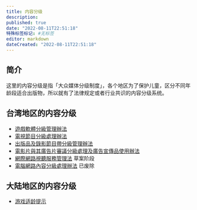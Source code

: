 ```yaml
---
title: 内容分级
description:
published: true
date: "2022-08-11T22:51:18"
特殊标签标记: #无标签
editor: markdown
dateCreated: "2022-08-11T22:51:18"
---
```


## 简介

这里的内容分级是指「大众媒体分级制度」，各个地区为了保护儿童，区分不同年龄段适合出版物，所以就有了法律规定或者行业共识的内容分级系统。

## 台湾地区的内容分级

+   [遊戲軟體分級管理辦法](/censorship/内容分级/游戏/遊戲軟體分級管理辦法.md)
+   [電視節目分級處理辦法](/censorship/内容分级/电视/電視節目分級處理辦法.md)
+   [出版品及錄影節目帶分級管理辦法](/censorship/内容分级/书店/出版品及錄影節目帶分級管理辦法.md)
+   [電影片與其廣告片審議分級處理及廣告宣傳品使用辦法](/censorship/内容分级/电影/電影片與其廣告片審議分級處理及廣告宣傳品使用辦法.md)
+   [網際網路視聽服務管理法](/censorship/内容分级/网络/網際網路視聽服務管理法.md) 草案阶段
+   [電腦網路內容分級處理辦法](/censorship/内容分级/网络/電腦網路內容分級處理辦法.md) 已废除

## 大陆地区的内容分级

+   [游戏适龄提示](/censorship/内容分级/游戏/游戏适龄提示.md)
